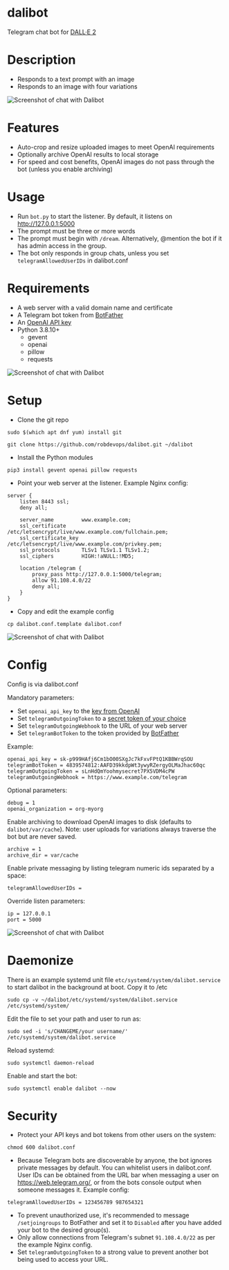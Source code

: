# dalibot
Telegram chat bot for [DALL·E 2](https://openai.com/dall-e-2/)

# Description
* Responds to a text prompt with an image
* Responds to an image with four variations

![Screenshot of chat with Dalibot](doc/dali_3.png?raw=true "close up portrait of a girl in the style of Claude Monet")

# Features
* Auto-crop and resize uploaded images to meet OpenAI requirements
* Optionally archive OpenAI results to local storage
* For speed and cost benefits, OpenAI images do not pass through the bot (unless you enable archiving)

# Usage
* Run `bot.py` to start the listener. By default, it listens on http://127.0.0.1:5000
* The prompt must be three or more words
* The prompt must begin with `/dream`. Alternatively, @mention the bot if it has admin access in the group.
* The bot only responds in group chats, unless you set `telegramAllowedUserIDs` in dalibot.conf

# Requirements
* A web server with a valid domain name and certificate
* A Telegram bot token from [BotFather](https://core.telegram.org/bots/tutorial)
* An [OpenAI API key](https://beta.openai.com/account/api-keys)
* Python 3.8.10+
  * gevent
  * openai
  * pillow
  * requests

![Screenshot of chat with Dalibot](doc/dali_2.png?raw=true "an impressionist oil painting of sunflowers in a purple vase")

# Setup
* Clone the git repo
```
sudo $(which apt dnf yum) install git
```
```
git clone https://github.com/robdevops/dalibot.git ~/dalibot
```
* Install the Python modules
```
pip3 install gevent openai pillow requests
```
* Point your web server at the listener. Example Nginx config:
```
server {
	listen 8443 ssl;
	deny all;

	server_name         www.example.com;
	ssl_certificate     /etc/letsencrypt/live/www.example.com/fullchain.pem;
	ssl_certificate_key /etc/letsencrypt/live/www.example.com/privkey.pem;
	ssl_protocols       TLSv1 TLSv1.1 TLSv1.2;
	ssl_ciphers         HIGH:!aNULL:!MD5;

	location /telegram {
		proxy_pass http://127.0.0.1:5000/telegram;
		allow 91.108.4.0/22
		deny all;
	}
}
```
* Copy and edit the example config
```
cp dalibot.conf.template dalibot.conf
```
![Screenshot of chat with Dalibot](doc/dali_4.png?raw=true "girl with a pearl earring by Johannes Vermeer in the style of 8-bit pixel art")

# Config
Config is via dalibot.conf

Mandatory parameters:
* Set `openai_api_key` to the [key from OpenAI](https://beta.openai.com/account/api-keys)
* Set `telegramOutgoingToken` to a [secret token of your choice](https://core.telegram.org/bots/api#setwebhook)
* Set `telegramOutgoingWebhook` to the URL of your web server
* Set `telegramBotToken` to the token provided by [BotFather](https://core.telegram.org/bots/tutorial)

Example:
```
openai_api_key = sk-p999HAfj6Cm1bO00SXgJc7kFxvFPtQ1KBBWrqSOU
telegramBotToken = 4839574812:AAFD39kkdpWt3ywyRZergyOLMaJhac60qc
telegramOutgoingToken = sLnHdQmYoohmysecret7PX5VDM4cPW
telegramOutgoingWebhook = https://www.example.com/telegram
```

Optional parameters:
```
debug = 1
openai_organization = org-myorg
```

Enable archiving to download OpenAI images to disk (defaults to `dalibot/var/cache`). Note: user uploads for variations always traverse the bot but are never saved.
```
archive = 1
archive_dir = var/cache
```

Enable private messaging by listing telegram numeric ids separated by a space:
```
telegramAllowedUserIDs =
```

Override listen parameters:
```
ip = 127.0.0.1
port = 5000
```

![Screenshot of chat with Dalibot](doc/dali_1.png?raw=true "a painting of a fox sitting in a field at sunrise in the style of Claude Monet")

# Daemonize

There is an example systemd unit file `etc/systemd/system/dalibot.service` to start dalibot in the background at boot. Copy it to /etc
```
sudo cp -v ~/dalibot/etc/systemd/system/dalibot.service /etc/systemd/system/
```

Edit the file to set your path and user to run as:
```
sudo sed -i 's/CHANGEME/your username/' /etc/systemd/system/dalibot.service
```

Reload systemd:
```
sudo systemctl daemon-reload
```

Enable and start the bot:
```
sudo systemctl enable dalibot --now
```

# Security
* Protect your API keys and bot tokens from other users on the system:
```
chmod 600 dalibot.conf
```
* Because Telegram bots are discoverable by anyone, the bot ignores private messages by default. You can whitelist users in dalibot.conf. User IDs can be obtained from the URL bar when messaging a user on https://web.telegram.org/, or from the bots console output when someone messages it. Example config:
```
telegramAllowedUserIDs = 123456789 987654321
```
* To prevent unauthorized use, it's recommended to message `/setjoingroups` to BotFather and set it to `Disabled` after you have added your bot to the desired group(s).
* Only allow connections from Telegram's subnet `91.108.4.0/22` as per the example Nginx config.
* Set `telegramOutgoingToken` to a strong value to prevent another bot being used to access your URL.

